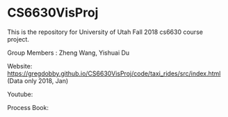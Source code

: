 # CS6630VisProj

This is the repository for University of Utah Fall 2018 cs6630 course project.

Group Members : Zheng Wang, Yishuai Du

Website: https://gregdobby.github.io/CS6630VisProj/code/taxi_rides/src/index.html (Data only 2018, Jan)

Youtube:

Process Book: 
